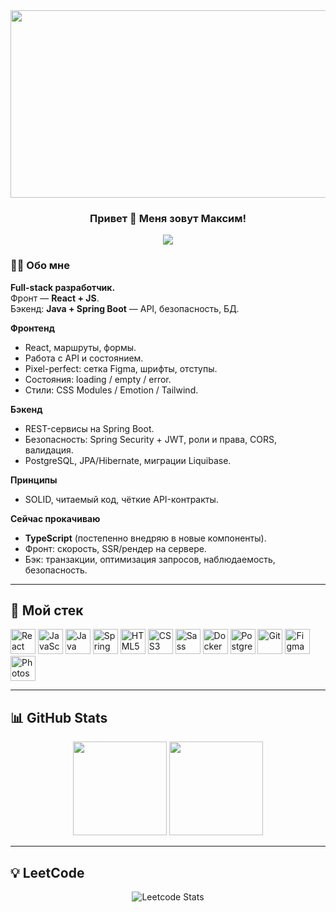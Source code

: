 <div align="center">
  <img src="https://user-images.githubusercontent.com/74038190/225813708-98b745f2-7d22-48cf-9150-083f1b00d6c9.gif" height="300" width="600" />
</div>  

### <div align="center">Привет 👋 Меня зовут Максим!</div>  

<div align="center">
  <img src="https://komarev.com/ghpvc/?username=malishkreet2&style=flat-square" />
</div>  

### 👨‍💻 Обо мне

**Full-stack разработчик.**  
Фронт — **React + JS**.  
Бэкенд: **Java + Spring Boot** — API, безопасность, БД.

**Фронтенд**  
- React, маршруты, формы.  
- Работа с API и состоянием.  
- Pixel-perfect: сетка Figma, шрифты, отступы.  
- Состояния: loading / empty / error.  
- Стили: CSS Modules / Emotion / Tailwind.

**Бэкенд**  
- REST-сервисы на Spring Boot.  
- Безопасность: Spring Security + JWT, роли и права, CORS, валидация.  
- PostgreSQL, JPA/Hibernate, миграции Liquibase.

**Принципы**  
- SOLID, читаемый код, чёткие API-контракты.

**Сейчас прокачиваю**  
- **TypeScript** (постепенно внедряю в новые компоненты).  
- Фронт: скорость, SSR/рендер на сервере.  
- Бэк: транзакции, оптимизация запросов, наблюдаемость, безопасность.


---

## 🚀 Мой стек

<div align="left">
  <img src="https://profilinator.rishav.dev/skills-assets/react-original-wordmark.svg" alt="React" height="40" />
  <img src="https://profilinator.rishav.dev/skills-assets/javascript-original.svg" alt="JavaScript" height="40" />
  <img src="https://profilinator.rishav.dev/skills-assets/java-original-wordmark.svg" alt="Java" height="40" />
  <img src="https://profilinator.rishav.dev/skills-assets/springio-icon.svg" alt="Spring" height="40" />
  <img src="https://profilinator.rishav.dev/skills-assets/html5-original-wordmark.svg" alt="HTML5" height="40" />
  <img src="https://profilinator.rishav.dev/skills-assets/css3-original-wordmark.svg" alt="CSS3" height="40" />
  <img src="https://profilinator.rishav.dev/skills-assets/sass-original.svg" alt="Sass" height="40" />
  <img src="https://profilinator.rishav.dev/skills-assets/docker-original-wordmark.svg" alt="Docker" height="40" />
  <img src="https://profilinator.rishav.dev/skills-assets/postgresql-original-wordmark.svg" alt="PostgreSQL" height="40" />
  <img src="https://profilinator.rishav.dev/skills-assets/git-scm-icon.svg" alt="Git" height="40" />
  <img src="https://profilinator.rishav.dev/skills-assets/figma-icon.svg" alt="Figma" height="40" />
  <img src="https://profilinator.rishav.dev/skills-assets/photoshop-plain.svg" alt="Photoshop" height="40" />

</div>

---

## 📊 GitHub Stats

<div align="center">
  <img src="https://github-readme-stats.vercel.app/api?username=malishkreet&show_icons=true&count_private=true&hide_border=true" height="150" />
  <img src="https://github-readme-stats.vercel.app/api/top-langs/?username=malishkreet&hide_border=true&layout=compact" height="150" />
</div>

---

## 💡 LeetCode

<div align="center">

<img src="https://leetcard.jacoblin.cool/MaximZaikin?theme=dark" alt="Leetcode Stats" />

</div>
